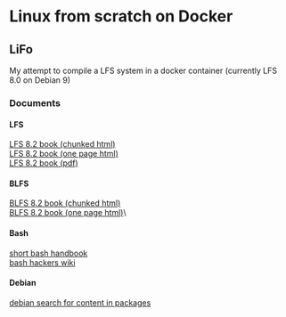 # Linux from scratch on Docker

## LiFo

My attempt to compile a LFS system in a docker container (currently LFS 8.0 on Debian 9)

### Documents

#### LFS

[LFS 8.2 book (chunked html)](http://www.linuxfromscratch.org/lfs/view/8.2/)\
[LFS 8.2 book (one page html)](http://www.linuxfromscratch.org/lfs/downloads/8.2/LFS-BOOK-8.2-NOCHUNKS.html)\
[LFS 8.2 book (pdf)](http://www.linuxfromscratch.org/lfs/downloads/8.2/LFS-BOOK-8.2.pdf)

#### BLFS

[BLFS 8.2 book (chunked html)](http://www.linuxfromscratch.org/blfs/view/8.2/)\
[BLFS 8.2 book (one page html)](http://www.linuxfromscratch.org/blfs/downloads/8.2/BLFS-BOOK-8.2-nochunks.html)\

#### Bash

[short bash handbook](https://github.com/denysdovhan/bash-handbook)\
[bash hackers wiki](http://wiki.bash-hackers.org/)

#### Debian

[debian search for content in packages](https://www.debian.org/distrib/packages#search_contents)
